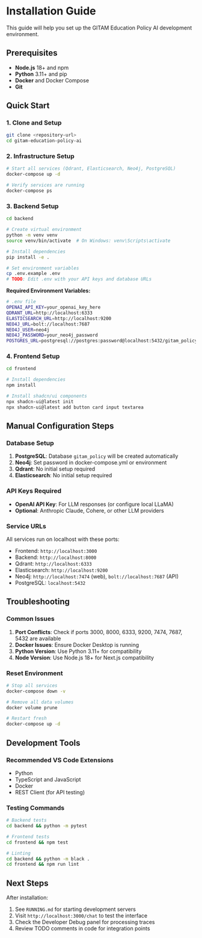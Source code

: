 # Installation Guide

This guide will help you set up the GITAM Education Policy AI development environment.

## Prerequisites

- **Node.js** 18+ and npm
- **Python** 3.11+ and pip
- **Docker** and Docker Compose
- **Git**

## Quick Start

### 1. Clone and Setup

```bash
git clone <repository-url>
cd gitam-education-policy-ai
```

### 2. Infrastructure Setup

```bash
# Start all services (Qdrant, Elasticsearch, Neo4j, PostgreSQL)
docker-compose up -d

# Verify services are running
docker-compose ps
```

### 3. Backend Setup

```bash
cd backend

# Create virtual environment
python -m venv venv
source venv/bin/activate  # On Windows: venv\Scripts\activate

# Install dependencies
pip install -e .

# Set environment variables
cp .env.example .env
# TODO: Edit .env with your API keys and database URLs
```

**Required Environment Variables:**
```bash
# .env file
OPENAI_API_KEY=your_openai_key_here
QDRANT_URL=http://localhost:6333
ELASTICSEARCH_URL=http://localhost:9200
NEO4J_URL=bolt://localhost:7687
NEO4J_USER=neo4j
NEO4J_PASSWORD=your_neo4j_password
POSTGRES_URL=postgresql://postgres:password@localhost:5432/gitam_policy
```

### 4. Frontend Setup

```bash
cd frontend

# Install dependencies
npm install

# Install shadcn/ui components
npx shadcn-ui@latest init
npx shadcn-ui@latest add button card input textarea
```

## Manual Configuration Steps

### Database Setup

1. **PostgreSQL**: Database `gitam_policy` will be created automatically
2. **Neo4j**: Set password in docker-compose.yml or environment
3. **Qdrant**: No initial setup required
4. **Elasticsearch**: No initial setup required

### API Keys Required

- **OpenAI API Key**: For LLM responses (or configure local LLaMA)
- **Optional**: Anthropic Claude, Cohere, or other LLM providers

### Service URLs

All services run on localhost with these ports:
- Frontend: `http://localhost:3000`
- Backend: `http://localhost:8000`
- Qdrant: `http://localhost:6333`
- Elasticsearch: `http://localhost:9200`
- Neo4j: `http://localhost:7474` (web), `bolt://localhost:7687` (API)
- PostgreSQL: `localhost:5432`

## Troubleshooting

### Common Issues

1. **Port Conflicts**: Check if ports 3000, 8000, 6333, 9200, 7474, 7687, 5432 are available
2. **Docker Issues**: Ensure Docker Desktop is running
3. **Python Version**: Use Python 3.11+ for compatibility
4. **Node Version**: Use Node.js 18+ for Next.js compatibility

### Reset Environment

```bash
# Stop all services
docker-compose down -v

# Remove all data volumes
docker volume prune

# Restart fresh
docker-compose up -d
```

## Development Tools

### Recommended VS Code Extensions

- Python
- TypeScript and JavaScript
- Docker
- REST Client (for API testing)

### Testing Commands

```bash
# Backend tests
cd backend && python -m pytest

# Frontend tests
cd frontend && npm test

# Linting
cd backend && python -m black .
cd frontend && npm run lint
```

## Next Steps

After installation:
1. See `RUNNING.md` for starting development servers
2. Visit `http://localhost:3000/chat` to test the interface
3. Check the Developer Debug panel for processing traces
4. Review TODO comments in code for integration points
